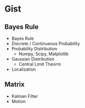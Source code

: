 # Gist

## Bayes Rule

- Bayes Rule
- Discrete / Continueous Probability
- Probability Distribution
    - Numpy, Scipy, Matplotlib
- Gaussian Distribution
    - Central Limit Theorm
- Localization

## Matrix

- Kalman Filter
- Motion
